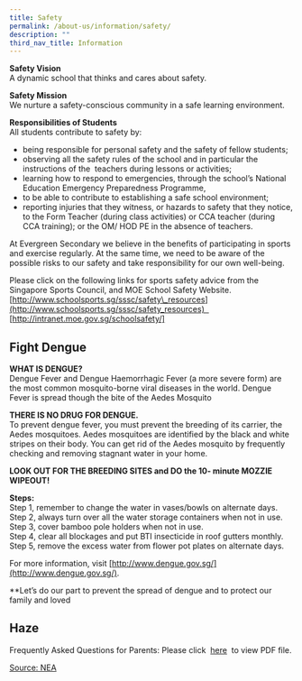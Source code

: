 ```yaml
---
title: Safety
permalink: /about-us/information/safety/
description: ""
third_nav_title: Information
---
```

**Safety Vision**  
A dynamic school that thinks and cares about safety.

**Safety Mission**  
We nurture a safety-conscious community in a safe learning environment.

**Responsibilities of Students**  
All students contribute to safety by:

*   being responsible for personal safety and the safety of fellow students;
*   observing all the safety rules of the school and in particular the instructions of the  teachers during lessons or activities;
*   learning how to respond to emergencies, through the school’s National Education Emergency Preparedness Programme,
*   to be able to contribute to establishing a safe school environment;
*   reporting injuries that they witness, or hazards to safety that they notice, to the Form Teacher (during class activities) or CCA teacher (during CCA training); or the OM/ HOD PE in the absence of teachers.

At Evergreen Secondary we believe in the benefits of participating in sports and exercise regularly. At the same time, we need to be aware of the possible risks to our safety and take responsibility for our own well-being.

Please click on the following links for sports safety advice from the Singapore Sports Council, and MOE School Safety Website.  
[http://www.schoolsports.sg/sssc/safety\_resources](http://www.schoolsports.sg/sssc/safety_resources)    
[http://intranet.moe.gov.sg/schoolsafety/]

## **Fight Dengue**

**WHAT IS DENGUE?**  
Dengue Fever and Dengue Haemorrhagic Fever (a more severe form) are the most common mosquito-borne viral diseases in the world. Dengue Fever is spread though the bite of the Aedes Mosquito

**THERE IS NO DRUG FOR DENGUE.**  
To prevent dengue fever, you must prevent the breeding of its carrier, the Aedes mosquitoes. Aedes mosquitoes are identified by the black and white stripes on their body. You can get rid of the Aedes mosquito by frequently checking and removing stagnant water in your home.

**LOOK OUT FOR THE BREEDING SITES and DO the 10- minute MOZZIE WIPEOUT!**

**Steps:**  
Step 1, remember to change the water in vases/bowls on alternate days.  
Step 2, always turn over all the water storage containers when not in use.  
Step 3, cover bamboo pole holders when not in use.  
Step 4, clear all blockages and put BTI insecticide in roof gutters monthly.  
Step 5, remove the excess water from flower pot plates on alternate days.

For more information, visit [http://www.dengue.gov.sg/](http://www.dengue.gov.sg/).

**Let’s do our part to prevent the spread of dengue and to protect our family and loved 


## **Haze**

Frequently Asked Questions for Parents: 
Please click  [here](https://evergreensec.moe.edu.sg/qql/slot/u367/Safety/Haze/FAQs_on_Haze_For_Parents.pdf)  to view PDF file.

[Source: NEA](http://app2.nea.gov.sg/)